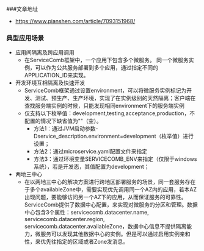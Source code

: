 ###文章地址
- https://www.pianshen.com/article/7093151968/

### 典型应用场景
- 应用间隔离及跨应用调用
    - 在ServiceComb框架中，一个应用下包含多个微服务。
  同一个微服务实例，可以作为公共服务部署到多个应用，通过指定不同的APPLICATION_ID来实现。
- 开发环境互相隔离及快速开发
    - ServiceComb框架通过设置environment，可以将微服务实例标记为开发、测试、预生产、生产环境，实现了在实例级别的天然隔离；客户端在查找服务端实例的时候，只能发现相同environment下的服务端实例
    - 仅支持以下枚举值：development,testing,acceptance,production，不配置的情况下缺省值为""（空）。   
      - 方法1：通过JVM启动参数-Dservice_description.environment=development（枚举值）进行设置；   
      - 方法2：通过microservice.yaml配置文件来指定   
      - 方法3：通过环境变量SERVICECOMB_ENV来指定（仅限于windows系统），若是开发态，其值配置为development；
- 两地三中心
    - 在以两地三中心的解决方案进行跨地区部署服务的场景，同一套服务存在于多个availableZone中，需要实现优先调用同一个AZ内的应用，若本AZ出现问题，要能够访问另一个AZ下的应用，从而保证服务的可靠性。
      ServiceComb提供了数据中心配置，来实现对微服务的分区和管理。数据中心包含3个属性：servicecomb.datacenter.name, servicecomb.datacenter.region, servicecomb.datacenter.availableZone，数据中心信息不提供隔离能力，微服务可以发现其他数据中心的实例。但是可以通过启用实例亲和性，来优先往指定的区域或者Zone发消息。